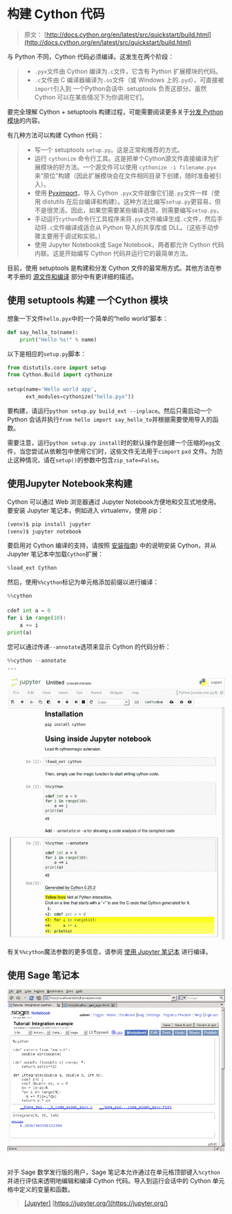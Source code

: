 # 构建 Cython 代码

> 原文： [http://docs.cython.org/en/latest/src/quickstart/build.html](http://docs.cython.org/en/latest/src/quickstart/build.html)

与 Python 不同，Cython 代码必须编译。这发生在两个阶段：

> *    `.pyx`文件由 Cython 编译为`.c`文件，它含有 Python 扩展模块的代码。
> *   `.c`文件由 C 编译器编译为`.so`文件（或 Windows 上的`.pyd`），可直接被`import`引入到 一个Python会话中. setuptools 负责这部分。虽然 Cython 可以在某些情况下为你调用它们。

要完全理解 Cython + setuptools 构建过程，可能需要阅读更多关于[分发 Python 模块](https://docs.python.org/3/distributing/index.html)的内容。

有几种方法可以构建 Cython 代码：

> *   写一个 setuptools `setup.py`。这是正常和推荐的方式。
> *   运行 `cythonize` 命令行工具。这是把单个Cython源文件直接编译为扩展模块的好方法。一个源文件可以使用 `cythonize -i filename.pyx` 来“原位”构建（因此扩展模块会在文件相同目录下创建，随时准备被引入）。
> *   使用 [Pyximport](docs/29.md#用pyximport-编译)，导入 Cython `.pyx`文件就像它们是`.py`文件一样（使用 distutils 在后台编译和构建）。这种方法比编写`setup.py`更容易，但不是很灵活。因此，如果您需要某些编译选项，则需要编写`setup.py`。
> *   手动运行`cython`命令行工具程序来将`.pyx`文件编译生成`.c`文件，然后手动将`.c`文件编译成适合从 Python 导入的共享库或 DLL。（这些手动步骤主要用于调试和实验。）
> *   使用 Jupyter Notebook或 Sage Notebook，两者都允许 Cython 代码内联。这是开始编写 Cython 代码并运行它的最简单方法。

目前，使用 setuptools 是构建和分发 Cython 文件的最常用方式。其他方法在参考手册的 [源文件和编译](docs/29.md) 部分中有更详细的描述。

## 使用 setuptools 构建 一个Cython 模块

想象一下文件`hello.pyx`中的一个简单的“hello world”脚本：

```py
def say_hello_to(name):
    print("Hello %s!" % name)

```

以下是相应的`setup.py`脚本：

```py
from distutils.core import setup
from Cython.Build import cythonize

setup(name='Hello world app',
      ext_modules=cythonize("hello.pyx"))

```

要构建，请运行`python setup.py build_ext --inplace`。然后只需启动一个 Python 会话并执行`from hello import say_hello_to`并根据需要使用导入的函数。

需要注意，运行`python setup.py install`时的默认操作是创建一个压缩的`egg`文件，当您尝试从依赖包中使用它们时，这些文件无法用于`cimport` `pxd` 文件。为防止这种情况，请在`setup()`的参数中包含`zip_safe=False`。

## 使用Jupyter Notebook来构建

Cython 可以通过 Web 浏览器通过 Jupyter Notebook方便地和交互式地使用。要安装 Jupyter 笔记本，例如进入 virtualenv，使用 pip：

```py
(venv)$ pip install jupyter
(venv)$ jupyter notebook

```

要启用对 Cython 编译的支持，请按照 [安装指南](docs/4.md)) 中的说明安装 Cython，并从 Jupyter 笔记本中加载`Cython`扩展：

```py
%load_ext Cython

```

然后，使用`%%cython`标记为单元格添加前缀以进行编译：

```py
%%cython

cdef int a = 0
for i in range(10):
    a += i
print(a)

```

您可以通过传递`--annotate`选项来显示 Cython 的代码分析：

```py
%%cython --annotate
...

```

![../../_img/jupyter.png](img/5ba88c010ab86d666b570c6546aa1277.jpg)

有关`%%cython`魔法参数的更多信息，请参阅 [使用 Jupyter 笔记本](docs/29.md#使用-jupyter-notebook进行编译) 进行编译。

## 使用 Sage 笔记本

![../../_img/sage.png](img/12361e168880cd18908496f01b1de4ec.jpg)

对于 Sage 数学发行版的用户，Sage 笔记本允许通过在单元格顶部键入`%cython`并进行评估来透明地编辑和编译 Cython 代码。导入到运行会话中的 Cython 单元格中定义的变量和函数。



>  [[Jupyter]](#id1)  [https://jupyter.org/](https://jupyter.org/) 
